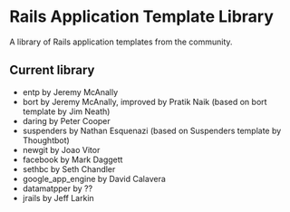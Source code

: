 Rails Application Template Library
==================================

A library of Rails application templates from the community.  

Current library
---------------

* entp by Jeremy McAnally
* bort by Jeremy McAnally, improved by Pratik Naik (based on bort template by Jim Neath)
* daring by Peter Cooper
* suspenders by Nathan Esquenazi (based on Suspenders template by Thoughtbot)
* newgit by Joao Vitor
* facebook by Mark Daggett
* sethbc by Seth Chandler
* google\_app\_engine by David Calavera
* datamatpper by ??
* jrails by Jeff Larkin
